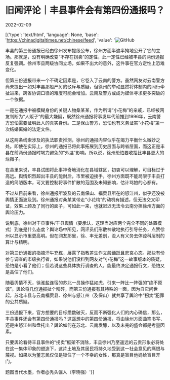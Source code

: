 # 旧闻评论｜丰县事件会有第四份通报吗？

2022-02-09

[{'type': 'text/html', 'language': None, 'base': 'https://chinadigitaltimes.net/chinese/feed', 'value': '![GitHub](https://chinadigitaltimes.net/chinese/files/2022/02/image-1644413735513.png)

丰县的第三份通报已经由徐州发布提级公布，徐州方面半遮半掩地公开了它的立场。那就是，没有明确改变“不存在拐卖”的定性，此一定性已经被丰县的两份通报反复强调。徐州市县两级协同立场，如果不出大的意外，这件事在官方定性上恐难变化。

但第三份通报带来一个不确定因素是，它卷入了云南的警方。虽然网友对云南警方尚未提出一如对丰县那般严厉的驳斥与质疑，但徐州的举动显然将体制内的同行牵扯进来，跨省协调口径的难度可能会增加。云南及警方或成为媒体寻求更多突破的一个依据。

一是在通报中被模糊身份的关键人物桑某某，作为所谓“小花梅”的亲戚，已经被网友判断为“人贩子”的最大嫌疑，既然徐州通报将事发年代前推到1996年，云南警方恐怕需要证明此人的真实身份。二是保山警方，恐怕也有义务证实“小花梅”第一次结婚离婚的法定文件。

从这两条线索涉及的执法职责推测，徐州的通报内容似乎在竭力平衡什么微妙之处。即使在实际上，徐州的通报已将此事拓展到历史层面与跨省层面，而这正是丰县在前两份通报时竭力避免的“外溢”影响。所以说，徐州恐怕要收拾比丰县更大的烂摊子。

在县里来说，丰县试图将此事神奇地消化在县域辖区，初衷可以理解，可目标过于高远。舆情炽烈超出丰县的能耐后，市里被迫接手，徐州方面既不能局限于丰县打造的简陋版本，可又要控制将事件扩散的范围及未知影响，估计骂娘的心都有。

不过从目前来看，徐州通报所波及的云南保山、福贡县所在的怒江州，似乎还没被舆情正面波及到。徐州通报对桑某某带走“小花梅”的动机有描述，但无法交叉印证，效果上顾及了同行的面子，可如此一来，也就迟迟无法令云南分担徐州方面的舆论压力。

说到底，徐州对丰县事件/丰县舆情（要承认，这理当对应两个完全不同的处置模式）到底是什么态度？舆论场中所见，网评员们形散神散地执行引导任务，点赞徐州以显示市里更高明。但在网友那里，徐、丰无差别，没人有义务去体谅科层制的算计与精明。

对第三份通报的指摘汗牛充栋，展露了指教差生作文般踊跃且悲哀心态。那些有份参与调查的市级执行者，如果说他们没料到网友对“小花梅”这一故事版本的质疑，恐怕是小看了他们；但若说这些具体执行调查的人，能最终决定通报行文，恐怕又是高估了他们。

随着舆情不灭，徐淮盐连宿的苏北一员操作猛如虎，引来一阵比一阵强的“绝不原谅”。舆论将几份通报扯个粉碎，而第三份通报有其特殊的一面，因为自它问世起，苏北丰县与云南福贡县、徐州与怒江州（及保山）就共享了舆论中“拐卖”犯罪的公共质疑。

三份通报下来，官方想要的目标悉数破灭，反而不断强化人们的内心确信，那么，丰县事件还会有第四份通报吗？这遥想中的第四份通报，将由徐州方面曲笔书写、还是由怒江州和盘托出？舆论如何在苏北、云南发酵，以及未完的盛会都是考量因素。

只要舆论看待丰县事件的“拐卖”框架不消除，丰县徐州乃至遥远的云贵形象必将处在这一集体印象的塑造下，这片土地及其居民将持久地受到这一社会意见的痛恨与蔑视。如果以为董志民仅仅是锁住了一个不幸的女性，那真是盲目他妈给盲目开门。

题图当代水墨，作者@秃头倔人（李晓强）'}]